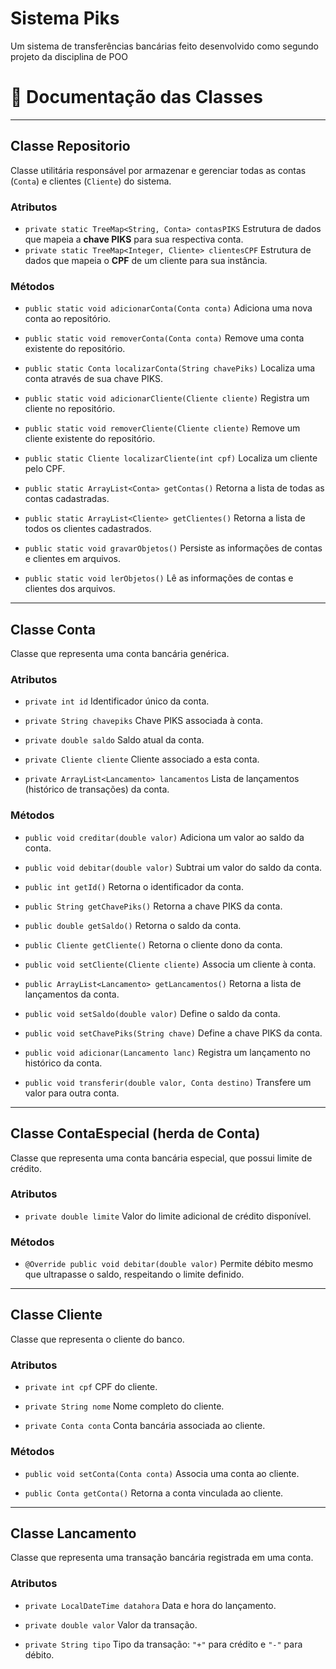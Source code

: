 # Sistema Piks

Um sistema de transferências bancárias feito desenvolvido como segundo projeto da disciplina de POO

# 📖 Documentação das Classes

---

## Classe **Repositorio**

Classe utilitária responsável por armazenar e gerenciar todas as contas (`Conta`) e clientes (`Cliente`) do sistema.

### Atributos

* `private static TreeMap<String, Conta> contasPIKS`
  Estrutura de dados que mapeia a **chave PIKS** para sua respectiva conta.
* `private static TreeMap<Integer, Cliente> clientesCPF`
  Estrutura de dados que mapeia o **CPF** de um cliente para sua instância.

### Métodos

* `public static void adicionarConta(Conta conta)`
  Adiciona uma nova conta ao repositório.

* `public static void removerConta(Conta conta)`
  Remove uma conta existente do repositório.

* `public static Conta localizarConta(String chavePiks)`
  Localiza uma conta através de sua chave PIKS.

* `public static void adicionarCliente(Cliente cliente)`
  Registra um cliente no repositório.

* `public static void removerCliente(Cliente cliente)`
  Remove um cliente existente do repositório.

* `public static Cliente localizarCliente(int cpf)`
  Localiza um cliente pelo CPF.

* `public static ArrayList<Conta> getContas()`
  Retorna a lista de todas as contas cadastradas.

* `public static ArrayList<Cliente> getClientes()`
  Retorna a lista de todos os clientes cadastrados.

* `public static void gravarObjetos()`
  Persiste as informações de contas e clientes em arquivos.

* `public static void lerObjetos()`
  Lê as informações de contas e clientes dos arquivos.

---

## Classe **Conta**

Classe que representa uma conta bancária genérica.

### Atributos

* `private int id`
  Identificador único da conta.

* `private String chavepiks`
  Chave PIKS associada à conta.

* `private double saldo`
  Saldo atual da conta.

* `private Cliente cliente`
  Cliente associado a esta conta.

* `private ArrayList<Lancamento> lancamentos`
  Lista de lançamentos (histórico de transações) da conta.

### Métodos

* `public void creditar(double valor)`
  Adiciona um valor ao saldo da conta.

* `public void debitar(double valor)`
  Subtrai um valor do saldo da conta.

* `public int getId()`
  Retorna o identificador da conta.

* `public String getChavePiks()`
  Retorna a chave PIKS da conta.

* `public double getSaldo()`
  Retorna o saldo da conta.

* `public Cliente getCliente()`
  Retorna o cliente dono da conta.

* `public void setCliente(Cliente cliente)`
  Associa um cliente à conta.

* `public ArrayList<Lancamento> getLancamentos()`
  Retorna a lista de lançamentos da conta.

* `public void setSaldo(double valor)`
  Define o saldo da conta.

* `public void setChavePiks(String chave)`
  Define a chave PIKS da conta.

* `public void adicionar(Lancamento lanc)`
  Registra um lançamento no histórico da conta.

* `public void transferir(double valor, Conta destino)`
  Transfere um valor para outra conta.

---

## Classe **ContaEspecial** (herda de Conta)

Classe que representa uma conta bancária especial, que possui limite de crédito.

### Atributos

* `private double limite`
  Valor do limite adicional de crédito disponível.

### Métodos

* `@Override public void debitar(double valor)`
  Permite débito mesmo que ultrapasse o saldo, respeitando o limite definido.

---

## Classe **Cliente**

Classe que representa o cliente do banco.

### Atributos

* `private int cpf`
  CPF do cliente.

* `private String nome`
  Nome completo do cliente.

* `private Conta conta`
  Conta bancária associada ao cliente.

### Métodos

* `public void setConta(Conta conta)`
  Associa uma conta ao cliente.

* `public Conta getConta()`
  Retorna a conta vinculada ao cliente.

---

## Classe **Lancamento**

Classe que representa uma transação bancária registrada em uma conta.

### Atributos

* `private LocalDateTime datahora`
  Data e hora do lançamento.

* `private double valor`
  Valor da transação.

* `private String tipo`
  Tipo da transação: `"+"` para crédito e `"-"` para débito.